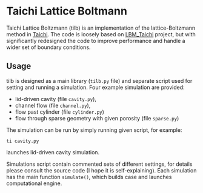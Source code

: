# Taichi Lattice Boltmann

Taichi Lattice Boltzmann (tilb) is an implementation of the lattice-Boltzmann method in [Taichi](https://github.com/taichi-dev/taichi). The code is loosely based on [LBM_Taichi](https://github.com/hietwll/LBM_Taichi) project, but with significantly redesigned the code to improve performance and handle a wider set of boundary conditions.

## Usage
tilb is designed as a main library (``tilb.py`` file) and separate script used for setting and running a simulation. Four example simulation are provided:
- lid-driven cavity (file ``cavity.py``),
- channel flow (file ``channel.py``),
- flow past cylinder (file ``cylinder.py``)
- flow through sparse geometry with given porosity (file ``sparse.py``)

The simulation can be run by simply running given script, for example:
```
ti cavity.py
```
launches lid-driven cavity simulation.

Simulations script contain commented sets of different settings, for details please consult the source code (I hope it is self-explaining). Each simulation has the main function ``simulate()``, which builds case and launches computational engine.
